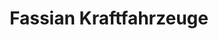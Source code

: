 ---
title: "Fassian Kraftfahrzeuge"
url: /trittenheim/fassian-kraftfahrzeuge/
shop: Autowerkstatt
---